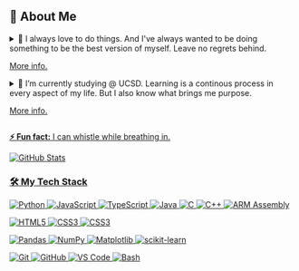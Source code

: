 <h2>🚀 About Me</h2> 

<details>
  <summary>🔭 I always love to do things. And I've always wanted to be doing something to be the best version of myself. Leave no regrets behind. <p><a href="#">More info.</a></p></summary>
  I'm currently working on:
  <ul>
    <li><a href="https://github.com/CSES-Open-Source/Opportune/" target="_blank">OpenSource Dev Project</a> @ <a href="https://csesucsd.com/" target="_blank">CSES</a> - Check out a social platform I'm working on with a team which aims to connect UC San Diego students and alumni to support their job search, and also provide internship trackings and analytics.</li>
    <li>Applying for internships...</li>
    <li><a href="https://www.wwidjaja.site/" target="_blank">My website.</a></li>
    <li><a href="https://www.linkedin.com/in/wwidjaja0/" target="_blank">My linkedin.</a></li>
  </ul>
</details>

<details>
  <summary>🌱 I’m currently studying @ UCSD. Learning is a continous process in every aspect of my life. But I also know what brings me purpose. <p><a href="#">More info.</a></p></summary>
  <ul>
    <li><a href="https://cse.ucsd.edu/undergraduate/cse-190-topics-computer-science-and-engineering-2024-2025#:~:text=CSE%20190%20B00%3A%C2%A0Working%20with%20Large%20Code%20Bases%C2%A0with%20Gerald%20Soosai%20Raj" target="_blank">CSE 190 - Working with Large Codebases</li>
    <li><a href="https://catalog.ucsd.edu/courses/CSE.html#:~:text=CSE%20110.%20Software%20Engineering%20(4)" target="_blank">CSE 110 - Software Engineering</li>
    <li><a href="https://catalog.ucsd.edu/courses/CSE.html#:~:text=CSE%20130.%20Programming%20Languages%3A%20Principles%20and%20Paradigms" target="_blank">CSE 130 - Programming Languages: Principles and Paradigms</li>
    <li><a href="https://catalog.ucsd.edu/courses/MATH.html#:~:text=MATH%20183.%20Statistical%20Methods" target="_blank">MATH 183 - Statistical Methods</li>
    <li><a href="https://catalog.ucsd.edu/courses/COGS.html#:~:text=COGS%20108.%20Data%20Science%20in%20Practice%20(4))" target="_blank">COGS 108 - Data Science in Practice</li>
  </ul>
</details>

**⚡ Fun fact:** I can whistle while breathing in.

![GitHub Stats](https://github-readme-stats.vercel.app/api?username=wwidjaja0&show_icons=true&hide_border=true&theme=radical)

### 🛠️ **My Tech Stack**
[comment]: **Backend**
[comment]: **Databases**
[comment]: **DevOps&Cloud**
![Python](https://img.shields.io/badge/-Python-3776AB?logo=python&logoColor=white&style=for-the-badge)
![JavaScript](https://img.shields.io/badge/-JavaScript-F7DF1E?logo=javascript&logoColor=black&style=for-the-badge)
![TypeScript](https://img.shields.io/badge/-TypeScript-3178C6?logo=typescript&logoColor=white&style=for-the-badge)
![Java](https://img.shields.io/badge/-Java-007396?logo=java&logoColor=white&style=for-the-badge)
![C](https://img.shields.io/badge/-C-00599C?logo=c&logoColor=white&style=for-the-badge)
![C++](https://img.shields.io/badge/-C++-00599C?logo=cplusplus&logoColor=white&style=for-the-badge)
![ARM Assembly](https://img.shields.io/badge/-ARM%20Assembly-0091BD?logo=arm&logoColor=white&style=for-the-badge)

![HTML5](https://img.shields.io/badge/-HTML5-E34F26?logo=html5&logoColor=white&style=for-the-badge)
![CSS3](https://img.shields.io/badge/-CSS3-1572B6?logo=css3&logoColor=white&style=for-the-badge)
![CSS3](https://img.shields.io/badge/-React-1572B6?logo=react&logoColor=white&style=for-the-badge)

![Pandas](https://img.shields.io/badge/-Pandas-150458?logo=pandas&logoColor=white&style=for-the-badge)
![NumPy](https://img.shields.io/badge/-NumPy-013243?logo=numpy&logoColor=white&style=for-the-badge)
![Matplotlib](https://img.shields.io/badge/-Matplotlib-019CFF?logo=python&logoColor=white&style=for-the-badge)
![scikit-learn](https://img.shields.io/badge/-scikit--learn-F7931E?logo=scikit-learn&logoColor=white&style=for-the-badge)

![Git](https://img.shields.io/badge/-Git-F05032?logo=git&logoColor=white&style=for-the-badge)
![GitHub](https://img.shields.io/badge/-GitHub-181717?logo=github&logoColor=white&style=for-the-badge)
![VS Code](https://img.shields.io/badge/-VS%20Code-007ACC?logo=visual-studio-code&logoColor=white&style=for-the-badge)
![Bash](https://img.shields.io/badge/-Bash-4EAA25?logo=gnu-bash&logoColor=white&style=for-the-badge)
